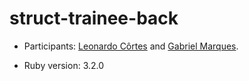 # struct-trainee-back

* Participants: [Leonardo Côrtes](https://github.com/leopcortes) and [Gabriel Marques](https://github.com/marquezzin).

* Ruby version: 3.2.0
